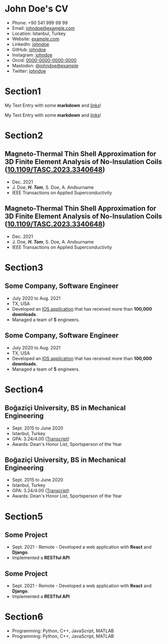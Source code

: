 # John Doe's CV

- Phone: +90 541 999 99 99
- Email: [johndoe@example.com](mailto:johndoe@example.com)
- Location: Istanbul, Turkey
- Website: [example.com](https://example.com/)
- LinkedIn: [johndoe](https://linkedin.com/in/johndoe)
- GitHub: [johndoe](https://github.com/johndoe)
- Instagram: [johndoe](https://instagram.com/johndoe)
- Orcid: [0000-0000-0000-0000](https://orcid.org/0000-0000-0000-0000)
- Mastodon: [@johndoe@example](https://mastodon.social/@johndoe@example)
- Twitter: [johndoe](https://twitter.com/johndoe)


# Section1

My Text Entry with some **markdown** and [links](https://example.com)!

My Text Entry with some **markdown** and [links](https://example.com)!

# Section2

## Magneto-Thermal Thin Shell Approximation for 3D Finite Element Analysis of No-Insulation Coils ([10.1109/TASC.2023.3340648](https://doi.org/10.1109/TASC.2023.3340648))

- Dec. 2021
- J. Doe, ***H. Tom***, S. Doe, A. Andsurname
- IEEE Transactions on Applied Superconductivity 
## Magneto-Thermal Thin Shell Approximation for 3D Finite Element Analysis of No-Insulation Coils ([10.1109/TASC.2023.3340648](https://doi.org/10.1109/TASC.2023.3340648))

- Dec. 2021
- J. Doe, ***H. Tom***, S. Doe, A. Andsurname
- IEEE Transactions on Applied Superconductivity 
# Section3

## Some Company, Software Engineer

- July 2020 to Aug. 2021 
- TX, USA 
- Developed an [IOS application](https://example.com) that has received more than **100,000 downloads**.
- Managed a team of **5** engineers.

## Some Company, Software Engineer

- July 2020 to Aug. 2021 
- TX, USA 
- Developed an [IOS application](https://example.com) that has received more than **100,000 downloads**.
- Managed a team of **5** engineers.

# Section4

## Boğaziçi University, BS in Mechanical Engineering

- Sept. 2015 to June 2020 
- Istanbul, Turkey 
- GPA: 3.24/4.00 ([Transcript](https://example.com))
- Awards: Dean's Honor List, Sportsperson of the Year

## Boğaziçi University, BS in Mechanical Engineering

- Sept. 2015 to June 2020 
- Istanbul, Turkey 
- GPA: 3.24/4.00 ([Transcript](https://example.com))
- Awards: Dean's Honor List, Sportsperson of the Year

# Section5

## Some Project

- Sept. 2021 - Remote - Developed a web application with **React** and **Django**.
- Implemented a **RESTful API**

## Some Project

- Sept. 2021 - Remote - Developed a web application with **React** and **Django**.
- Implemented a **RESTful API**

# Section6

- Programming: Python, C++, JavaScript, MATLAB
- Programming: Python, C++, JavaScript, MATLAB
